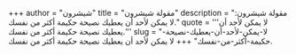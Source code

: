 +++
author = "شيشرون"
title = "مقولة شيشرون"
description = "مقولة شيشرون: لا يمكن لأحد أن يعطيك نصيحة حكيمة أكثر من نفسك."
quote = '''لا يمكن لأحد أن يعطيك نصيحة حكيمة أكثر من نفسك.''' 
slug = "لا-يمكن-لأحد-أن-يعطيك-نصيحة-حكيمة-أكثر-من-نفسك"
+++
لا يمكن لأحد أن يعطيك نصيحة حكيمة أكثر من نفسك.
